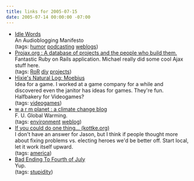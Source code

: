 ```yaml
---
title: links for 2005-07-15
date: 2005-07-14 00:00:00 -07:00
---
```


<ul class="delicious">
	<li>
		<div class="delicious-link"><a href="http://www.idlewords.com/2004/08/an_audioblogging_manifesto.htm">Idle Words</a></div>
		<div class="delicious-extended">An Audioblogging Manifesto</div>
		<div class="delicious-tags">(tags: <a href="http://del.icio.us/torrez/humor">humor</a> <a href="http://del.icio.us/torrez/podcasting">podcasting</a> <a href="http://del.icio.us/torrez/weblogs">weblogs</a>)</div>
	</li>
	<li>
		<div class="delicious-link"><a href="http://projax.org/">Projax.org : A database of projects and the people who build them.</a></div>
		<div class="delicious-extended">Fantastic Ruby on Rails application. Michael really did some cool Ajax stuff here.</div>
		<div class="delicious-tags">(tags: <a href="http://del.icio.us/torrez/RoR">RoR</a> <a href="http://del.icio.us/torrez/diy">diy</a> <a href="http://del.icio.us/torrez/projects">projects</a>)</div>
	</li>
	<li>
		<div class="delicious-link"><a href="http://ln.hixie.ch/?start=1121040529&count=1">Hixie's Natural Log: Moebius</a></div>
		<div class="delicious-extended">Idea for a game. I worked at a game company for a while and discovered even the janitor has ideas for games. They're fun. Halfbakery for Videogames?</div>
		<div class="delicious-tags">(tags: <a href="http://del.icio.us/torrez/videogames">videogames</a>)</div>
	</li>
	<li>
		<div class="delicious-link"><a href="http://wp.honan.net/">w a r m planet : a climate change blog</a></div>
		<div class="delicious-extended">F. U. Global Warming.</div>
		<div class="delicious-tags">(tags: <a href="http://del.icio.us/torrez/environment">environment</a> <a href="http://del.icio.us/torrez/weblog">weblog</a>)</div>
	</li>
	<li>
		<div class="delicious-link"><a href="http://www.kottke.org/05/07/if-you-could-do-one-thing">If you could do one thing... (kottke.org)</a></div>
		<div class="delicious-extended">I don't have an answer for Jason, but I think if people thought more about fixing problems vs. electing heroes we'd be better off. Start local, let it work itself upward.</div>
		<div class="delicious-tags">(tags: <a href="http://del.icio.us/torrez/america">america</a>)</div>
	</li>
	<li>
		<div class="delicious-link"><a href="http://www.big-boys.com/articles/nomoregirl.html">Bad Ending To Fourth of July</a></div>
		<div class="delicious-extended">Yup.</div>
		<div class="delicious-tags">(tags: <a href="http://del.icio.us/torrez/stupidity">stupidity</a>)</div>
	</li>
</ul>
